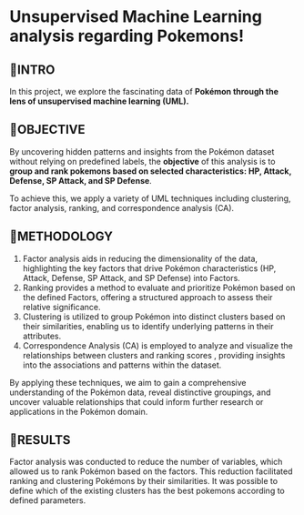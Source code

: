 # Unsupervised Machine Learning analysis regarding Pokemons!


## 📝INTRO

In this project, we explore the fascinating data of **Pokémon through the lens of unsupervised machine learning (UML).**

## 📝OBJECTIVE

By uncovering hidden patterns and insights from the Pokémon dataset without relying on predefined labels,
the **objective** of this analysis is to **group and rank pokemons based on selected characteristics: HP, Attack, Defense, SP Attack, and SP Defense**.

To achieve this, we apply a variety of UML techniques including clustering, factor analysis, ranking, and correspondence analysis (CA).

## 📝METHODOLOGY

1) Factor analysis aids in reducing the dimensionality of the data, highlighting the key factors that drive Pokémon characteristics (HP, Attack, Defense, SP Attack, and SP Defense) into Factors.
2) Ranking provides a method to evaluate and prioritize Pokémon based on the defined Factors, offering a structured approach to assess their relative significance.
3) Clustering is utilized to group Pokémon into distinct clusters based on their similarities, enabling us to identify underlying patterns in their attributes.
4) Correspondence Analysis (CA) is employed to analyze and visualize the relationships between clusters and ranking scores , providing insights into the associations and patterns within the dataset.

By applying these techniques, we aim to gain a comprehensive understanding of the Pokémon data, reveal distinctive groupings, and uncover valuable relationships that could inform further research or applications in the Pokémon domain.

## 📝RESULTS
Factor analysis was conducted to reduce the number of variables, which allowed us to rank Pokémon based on the factors.
This reduction facilitated ranking and clustering Pokémons by their similarities.
It was possible to define which of the existing clusters has the best pokemons according to defined parameters.

